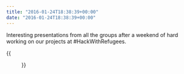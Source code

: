 ```yaml
---
title: "2016-01-24T18:38:39+00:00"
date: "2016-01-24T18:38:39+00:00"
---
```


Interesting presentations from all the groups after a weekend of hard working on our projects at #HackWithRefugees.

{{<figure src="/img/microposts/old/CZgYTaOWkAAz-yj.jpg" alt="Hack With Refugees at Transforma BXL">}}
